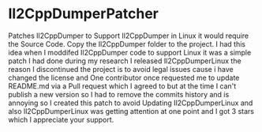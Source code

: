 # Il2CppDumperPatcher
Patches Il2CppDumper to Support Il2CppDumper in Linux it would require the Source Code.
Copy the Il2CppDumper folder to the project.
I had this idea when I moddifed Il2CppDumper code to support Linux it was a simple patch I had done during my research I released Il2CppDumperLinux the reason I discontinued the project is to avoid legal issues cause i have changed the license and One contributor once requested me to update README.md via a Pull request which I agreed to but at the time I can't publish a new version so I had to remove the commits history and is annoying so I created this patch to avoid Updating Il2CppDumperLinux and also Il2CppDumperLinux was getting attention at one point and I got 3 stars which I appreciate your support.
